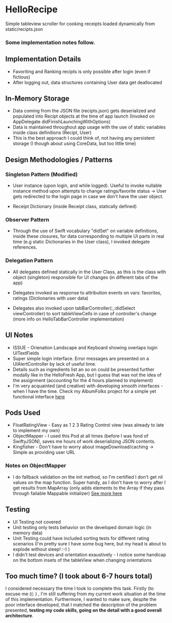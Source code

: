 # HelloRecipe 

Simple tableview scroller for cooking receipts loaded dynamically from static/recipts.json 

### Some implementation notes follow.


## Implementation Details

* Favoriting and Ranking recipts is only possible after login (even if fictious)
* After logging out, data structures containing User data get deallocated

## In-Memory Storage

* Data coming from the JSON file (recipts.json) gets deserialized and populated into Recipt objects at the time of app launch (Invoked on AppDelegate didFinishLaunchingWithOptions)
* Data is maintained throughout app usage with the use of static variables inside class definitions (Recipt, User)
* This is the best approach I could think of, not having any persistent storage (I though about using CoreData, but too little time)

## Design Methodologies / Patterns

### Singleton Pattern (Modified)

* User instance (upon login, and while logged). Useful to invoke nullable instance method upon attempts to change ratings/favorite status -> User gets redirected to the login page in case we don't have the user object.

* Receipt Dictionary (inside Receipt class, statically defined)

### Observer Pattern

* Through the use of Swift vocabulary "didSet" on variable definitions, inside these closures, for data corresponding to multiple UI parts in real time (e.g static Dictionaries in the User class), I invoked delegate references.

### Delegation Pattern

* All delegates defined statically in the User Class, as this is the class with object (singleton) responsible for UI changes (in different tabs of the app)

* Delegates invoked as response to attribution events on vars: favorites, ratings (Dictionaries with user data)
* Delegates also invoked upon tabBarController(:,:didSelect viewController) to sort tableViewCells in case of controller's change (more info on  HelloTabBarController implementation)

## UI Notes

* ISSUE - Orienation Landscape and Keyboard showing overlaps login UITextFields
* Super simple login interface. Error messages are presented on a UIAlertController by lack of useful time.
* Details such as ingredients list an so on could be presented further modally like in the HelloFresh App, but I guess that was not the idea of the assignment (accounting for the 4 hours planned to implement)
* I'm very acquainted (and creative) with developing smooth interfaces - when I have the time. Check my AlbumFolks project for a simple yet functional interface [here](https://github.com/carloscorreia94/AlbumFolks)

## Pods Used

* FloatRatingView - Easy as 1 2 3 Rating Control view (was already to late to implement my own)
* ObjectMapper - I used this Pod at all times (before I was fond of SwiftyJSON), saves me hours of work deserializing JSON contents.
* Kingfisher - Don't have to worry about imageDownload/caching -> Simple as providing user URL

### Notes on ObjectMapper

* I do fallback validation on the init method, so I'm certified I don't get nil values on the map function. Super handy, as I don't have to worry after I get results from MapArray (only adds elements to the Array if they pass through failable Mappable initializer)
 [See more here](https://github.com/Hearst-DD/ObjectMapper#the-basics)

## Testing

* UI Testing not covered
* Unit testing only tests behavior on the developed domain logic (in memory data)
* Unit Testing could have included sorting tests for different rating scenarios (I'm pretty sure I have some bug here, but my head is about to explode without sleep! :-) )
* I didn't test devices and orientation exaustively - I notice some handicap on the bottom insets of the tableView when changing orientations

## Too much time? (I took about 6-7 hours total)

I considered necessary the time I took to complete this task. Firstly (to excuse me  ((: ) , I'm still suffering from my current work situation at the time of this implementation. Furthermore, I wanted to make sure, despite the poor interface developed, that I matched the description of the problem presented, **testing my code skills, going on the detail with a good overall architecture**.
